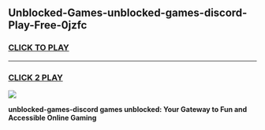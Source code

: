 
## Unblocked-Games-unblocked-games-discord-Play-Free-0jzfc
<h3>
<a href="https://premium76.site?title=unblocked-games-discord&ref=21A">CLICK TO PLAY</a></h3>
<hr>

<h3>
<a href="https://premium76.site?title=unblocked-games-discord&ref=21A">CLICK 2 PLAY</a>
  
</h3>

<a href="https://premium76.site?title=unblocked-games-discord&ref=21A"><img src="https://clearcache.store/games.png"></a>


**unblocked-games-discord games unblocked: Your Gateway to Fun and Accessible Online Gaming**
